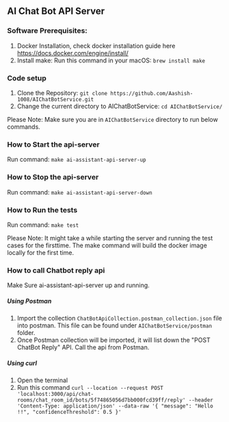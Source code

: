 ## AI Chat Bot API Server

### Software Prerequisites:
1. Docker Installation, check docker installation guide here https://docs.docker.com/engine/install/
2. Install make: Run this command in your macOS:  `brew install make`
 
### Code setup
1. Clone the Repository:  `git clone https://github.com/Aashish-1008/AIChatBotService.git`
2. Change the current directory to AIChatBotService:  `cd AIChatBotService/`


Please Note: Make sure you are in `AIChatBotService` directory to run below commands.


### How to Start the api-server 

Run command: `make ai-assistant-api-server-up`

### How to Stop the api-server 

Run command: `make ai-assistant-api-server-down`


### How to Run the tests

Run command: `make test`

Please Note: It might take a while starting the server and running the test cases for the firsttime. The make command will build the docker image locally for the first time.


### How to call Chatbot reply api

Make Sure ai-assistant-api-server up and running.

##### Using Postman
1. Import the collection `ChatBotApiCollection.postman_collection.json` file into postman. This file can be found under `AIChatBotService/postman` folder.
2. Once Postman collection will be imported, it will list down the "POST ChatBot Reply" API. Call the api from Postman.

##### Using curl
1. Open the terminal
2. Run this command `curl --location --request POST 'localhost:3000/api/chat-rooms/chat_room_id/bots/5f74865056d7bb000fcd39ff/reply' --header 'Content-Type: application/json' --data-raw '{
    "message": "Hello !!",
    "confidenceThreshold": 0.5
}'`
